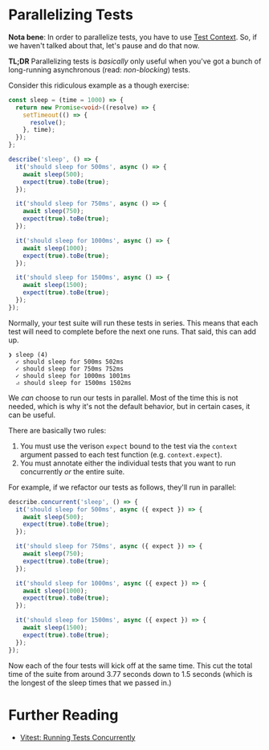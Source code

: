 # Parallelizing Tests

**Nota bene**: In order to parallelize tests, you have to use [Test Context](Test%20Context.md). So, if we haven't talked about that, let's pause and do that now.

**TL;DR** Parallelizing tests is _basically_ only useful when you've got a bunch of long-running asynchronous (read: _non-blocking_) tests.

Consider this ridiculous example as a though exercise:

```ts
const sleep = (time = 1000) => {
  return new Promise<void>((resolve) => {
    setTimeout(() => {
      resolve();
    }, time);
  });
};

describe('sleep', () => {
  it('should sleep for 500ms', async () => {
    await sleep(500);
    expect(true).toBe(true);
  });

  it('should sleep for 750ms', async () => {
    await sleep(750);
    expect(true).toBe(true);
  });

  it('should sleep for 1000ms', async () => {
    await sleep(1000);
    expect(true).toBe(true);
  });

  it('should sleep for 1500ms', async () => {
    await sleep(1500);
    expect(true).toBe(true);
  });
});
```

Normally, your test suite will run these tests in series. This means that each test will need to complete before the next one runs. That said, this can add up.

```
❯ sleep (4)
  ✓ should sleep for 500ms 502ms
  ✓ should sleep for 750ms 752ms
  ✓ should sleep for 1000ms 1001ms
  ⠴ should sleep for 1500ms 1502ms
```

We _can_ choose to run our tests in parallel. Most of the time this is not needed, which is why it's not the default behavior, but in certain cases, it can be useful.

There are basically two rules:

1. You must use the verison `expect` bound to the test via the `context` argument passed to each test function (e.g. `context.expect`).
1. You must annotate either the individual tests that you want to run concurrently _or_ the entire suite.

For example, if we refactor our tests as follows, they'll run in parallel:

```ts
describe.concurrent('sleep', () => {
  it('should sleep for 500ms', async ({ expect }) => {
    await sleep(500);
    expect(true).toBe(true);
  });

  it('should sleep for 750ms', async ({ expect }) => {
    await sleep(750);
    expect(true).toBe(true);
  });

  it('should sleep for 1000ms', async ({ expect }) => {
    await sleep(1000);
    expect(true).toBe(true);
  });

  it('should sleep for 1500ms', async ({ expect }) => {
    await sleep(1500);
    expect(true).toBe(true);
  });
});
```

Now each of the four tests will kick off at the same time. This cut the total time of the suite from around 3.77 seconds down to 1.5 seconds (which is the longest of the sleep times that we passed in.)

# Further Reading

- [Vitest: Running Tests Concurrently](https://vitest.dev/guide/features.html#running-tests-concurrently)
